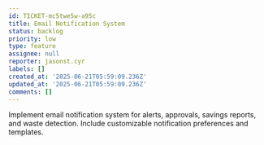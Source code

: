 ```yaml
---
id: TICKET-mc5twe5w-a95c
title: Email Notification System
status: backlog
priority: low
type: feature
assignee: null
reporter: jasonst.cyr
labels: []
created_at: '2025-06-21T05:59:09.236Z'
updated_at: '2025-06-21T05:59:09.236Z'
comments: []
---
```


Implement email notification system for alerts, approvals, savings reports, and waste detection. Include customizable notification preferences and templates.
